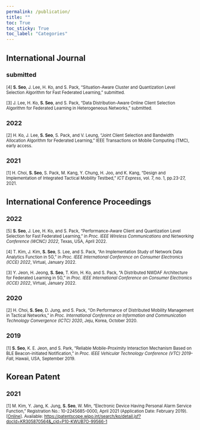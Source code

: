 ```yaml
---
permalink: /publication/
title: ""
toc: True
toc_sticky: True 
toc_label: "Categories"
---
```

  
## International Journal

### submitted

<span style="font-size:80%"> &#91;4&#93; **S. Seo**, J. Lee, H. Ko, and S. Pack, “Situation-Aware Cluster and Quantization Level Selection Algorithm for Fast Federated Learning,” submitted. 
</span>

<span style="font-size:80%"> &#91;3&#93; J. Lee, H. Ko, **S. Seo**, and S. Pack, “Data Distribution-Aware Online Client Selection Algorithm for Federated Learning in Heterogeneous Networks,” submitted.
</span>


### 2022

<span style="font-size:80%"> &#91;2&#93; H. Ko, J. Lee, **S. Seo**, S. Pack, and V. Leung, “Joint Client Selection and Bandwidth Allocation Algorithm for Federated Learning,” IEEE Transactions on Mobile Computing (TMC), early access.
</span>

### 2021
<span style="font-size:80%"> &#91;1&#93; H. Choi, **S. Seo**, S. Pack, M. Kang, Y. Chung, H. Joo, and K. Kang, “Design and Implementation of Integrated Tactical Mobility Testbed,” *ICT Express*, vol. 7, no. 1, pp.23-27, 2021.
</span>

## International Conference Proceedings

### 2022

<span style="font-size:80%"> &#91;5&#93; **S. Seo**, J. Lee, H. Ko, and S. Pack, “Performance-Aware Client and Quantization Level Selection for Fast Federated Learning,” in *Proc. IEEE Wireless Communications and Networking Conference (WCNC) 2022*, Texas, USA, April 2022.

<span style="font-size:80%"> &#91;4&#93; T. Kim, J. Kim, **S. Seo**, S. Lee, and S. Pack, “An Implementation Study of Network Data Analytics Function in 5G,” in *Proc. IEEE International Conference on Consumer Electronics (ICCE) 2022*, Virtual, January 2022.
</span>

<span style="font-size:80%"> &#91;3&#93; Y. Jeon, H. Jeong, **S. Seo**, T. Kim, H. Ko, and S. Pack, “A Distributed NWDAF Architecture for Federated Learning in 5G,” in *Proc. IEEE International Conference on Consumer Electronics (ICCE) 2022*, Virtual, January 2022.
</span>

### 2020

<span style="font-size:80%"> &#91;2&#93; H. Choi, **S. Seo**, D. Jung, and S. Pack, “On Performance of Distributed Mobility Management in Tactical Networks,” in *Proc. International Conference on Information and Communication Technology Convergence (ICTC) 2020*, Jeju, Korea, October 2020.
</span>

### 2019

<span style="font-size:80%"> &#91;1&#93; **S. Seo**, K. E. Jeon, and S. Park, “Reliable Mobile-Proximity Interaction Mechanism Based on BLE Beacon-initiated Notification,” in *Proc. IEEE Vehicular Technology Conference (VTC) 2019-Fall*, Hawaii, USA, September 2019.
</span>

## Korean Patent

### 2021

<span style="font-size:80%"> &#91;1&#93; M. Kim, Y. Jang, K. Jung, **S. Seo**, W. Min, “Electronic Device Having Personal Alarm Service Function,” Registration No.: 10-2245685-0000, April 2021 (Application Date: February 2019). 
&#91;[Online]&#93;. Available: 
https://patentscope.wipo.int/search/ko/detail.jsf?docId=KR305870564&_cid=P10-KWUB7O-99566-1
</span>

[Online]:https://patentscope.wipo.int/search/ko/detail.jsf?docId=KR305870564&_cid=P10-KWUB7O-99566-1

